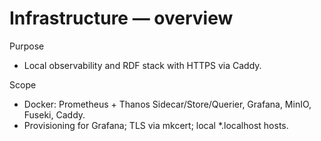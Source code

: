 # Infrastructure — overview

Purpose

- Local observability and RDF stack with HTTPS via Caddy.

Scope

- Docker: Prometheus + Thanos Sidecar/Store/Querier, Grafana, MinIO, Fuseki, Caddy.
- Provisioning for Grafana; TLS via mkcert; local *.localhost hosts.
